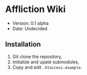 # Affliction Wiki

- Version: 0.1 alpha
- Date: Undecided


## Installation

1. Git clone the repository,
2. Initialize and upate submodules,
3. Copy and edit `.htaccess.example`.